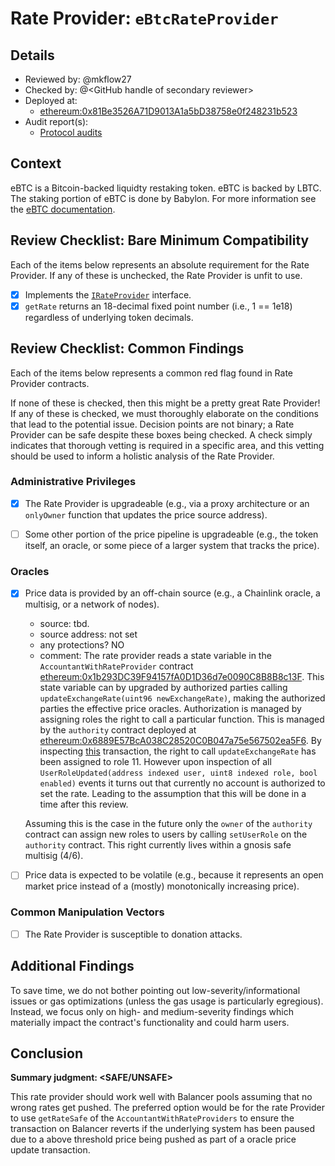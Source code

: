 # Rate Provider: `eBtcRateProvider`

## Details
- Reviewed by: @mkflow27
- Checked by: @\<GitHub handle of secondary reviewer\>
- Deployed at:
    - [ethereum:0x81Be3526A71D9013A1a5bD38758e0f248231b523](https://etherscan.io/address/0x81be3526a71d9013a1a5bd38758e0f248231b523#code)
- Audit report(s):
    - [Protocol audits](https://github.com/Se7en-Seas/boring-vault/tree/main/audit)

## Context
eBTC is a Bitcoin-backed liquidty restaking token. eBTC is backed by LBTC. The staking portion of eBTC is done by Babylon. For more information see the [eBTC documentation](https://etherfi.gitbook.io/etherfi/lrts/ebtc-bitcoin-lrt). 

## Review Checklist: Bare Minimum Compatibility
Each of the items below represents an absolute requirement for the Rate Provider. If any of these is unchecked, the Rate Provider is unfit to use.

- [x] Implements the [`IRateProvider`](https://github.com/balancer/balancer-v2-monorepo/blob/bc3b3fee6e13e01d2efe610ed8118fdb74dfc1f2/pkg/interfaces/contracts/pool-utils/IRateProvider.sol) interface.
- [x] `getRate` returns an 18-decimal fixed point number (i.e., 1 == 1e18) regardless of underlying token decimals.

## Review Checklist: Common Findings
Each of the items below represents a common red flag found in Rate Provider contracts.

If none of these is checked, then this might be a pretty great Rate Provider! If any of these is checked, we must thoroughly elaborate on the conditions that lead to the potential issue. Decision points are not binary; a Rate Provider can be safe despite these boxes being checked. A check simply indicates that thorough vetting is required in a specific area, and this vetting should be used to inform a holistic analysis of the Rate Provider.

### Administrative Privileges
- [x] The Rate Provider is upgradeable (e.g., via a proxy architecture or an `onlyOwner` function that updates the price source address).

- [ ] Some other portion of the price pipeline is upgradeable (e.g., the token itself, an oracle, or some piece of a larger system that tracks the price).
### Oracles
- [x] Price data is provided by an off-chain source (e.g., a Chainlink oracle, a multisig, or a network of nodes). 
    - source: tbd.
    - source address: not set
    - any protections? NO
    - comment: The rate provider reads a state variable in the `AccountantWithRateProvider` contract [ethereum:0x1b293DC39F94157fA0D1D36d7e0090C8B8B8c13F](https://etherscan.io/address/0x1b293DC39F94157fA0D1D36d7e0090C8B8B8c13F#code). This state variable can by upgraded by authorized parties calling `updateExchangeRate(uint96 newExchangeRate)`, making the authorized parties the effective price oracles. Authorization is managed by assigning roles the right to call a particular function. This is managed by the `authority` contract deployed at [ethereum:0x6889E57BcA038C28520C0B047a75e567502ea5F6](https://etherscan.io/address/0x6889E57BcA038C28520C0B047a75e567502ea5F6#code). By inspecting [this](https://etherscan.io/tx/0xb21d447fbaa73159d20cc2ecc508e224cdd66e41378601001af09308f3df16c0) transaction, the right to call `updateExchangeRate` has been assigned to role 11. However upon inspection of all `UserRoleUpdated(address indexed user, uint8 indexed role, bool enabled)` events it turns out that currently no account is authorized to set the rate. Leading to the assumption that this will be done in a time after this review.

    Assuming this is the case in the future only the `owner` of the `authority` contract can assign new roles to users by calling `setUserRole` on the `authority` contract. This right currently lives within a gnosis safe multisig (4/6). 


- [ ] Price data is expected to be volatile (e.g., because it represents an open market price instead of a (mostly) monotonically increasing price).

### Common Manipulation Vectors
- [ ] The Rate Provider is susceptible to donation attacks.

## Additional Findings
To save time, we do not bother pointing out low-severity/informational issues or gas optimizations (unless the gas usage is particularly egregious). Instead, we focus only on high- and medium-severity findings which materially impact the contract's functionality and could harm users.

## Conclusion
**Summary judgment: \<SAFE/UNSAFE\>**

This rate provider should work well with Balancer pools assuming that no wrong rates get pushed. The preferred option would be for the rate Provider to use `getRateSafe` of the `AccountantWithRateProviders` to ensure the transaction on Balancer reverts if the underlying system has been paused due to a above threshold price being pushed as part of a oracle price update transaction.
